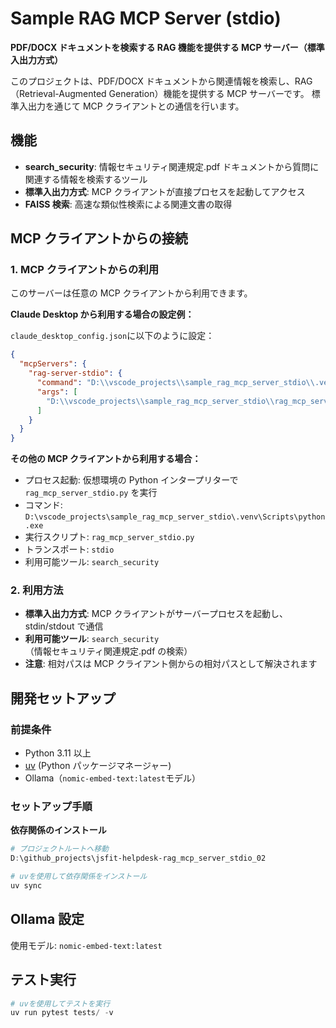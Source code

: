 # Sample RAG MCP Server (stdio)

**PDF/DOCX ドキュメントを検索する RAG 機能を提供する MCP サーバー（標準入出力方式）**

このプロジェクトは、PDF/DOCX ドキュメントから関連情報を検索し、RAG（Retrieval-Augmented Generation）機能を提供する MCP サーバーです。
標準入出力を通じて MCP クライアントとの通信を行います。

## 機能

- **search_security**: 情報セキュリティ関連規定.pdf ドキュメントから質問に関連する情報を検索するツール
- **標準入出力方式**: MCP クライアントが直接プロセスを起動してアクセス
- **FAISS 検索**: 高速な類似性検索による関連文書の取得

## MCP クライアントからの接続

### 1. MCP クライアントからの利用

このサーバーは任意の MCP クライアントから利用できます。

**Claude Desktop から利用する場合の設定例：**

`claude_desktop_config.json`に以下のように設定：

```json
{
  "mcpServers": {
    "rag-server-stdio": {
      "command": "D:\\vscode_projects\\sample_rag_mcp_server_stdio\\.venv\\Scripts\\python.exe",
      "args": [
        "D:\\vscode_projects\\sample_rag_mcp_server_stdio\\rag_mcp_server_stdio.py"
      ]
    }
  }
}
```

**その他の MCP クライアントから利用する場合：**

- プロセス起動: 仮想環境の Python インタープリターで `rag_mcp_server_stdio.py` を実行
- コマンド: `D:\vscode_projects\sample_rag_mcp_server_stdio\.venv\Scripts\python.exe`
- 実行スクリプト: `rag_mcp_server_stdio.py`
- トランスポート: `stdio`
- 利用可能ツール: `search_security`

### 2. 利用方法

- **標準入出力方式**: MCP クライアントがサーバープロセスを起動し、stdin/stdout で通信
- **利用可能ツール**: `search_security`（情報セキュリティ関連規定.pdf の検索）
- **注意**: 相対パスは MCP クライアント側からの相対パスとして解決されます

## 開発セットアップ

### 前提条件

- Python 3.11 以上
- [uv](https://docs.astral.sh/uv/) (Python パッケージマネージャー)
- Ollama（`nomic-embed-text:latest`モデル）

### セットアップ手順

**依存関係のインストール**

```powershell
# プロジェクトルートへ移動
D:\github_projects\jsfit-helpdesk-rag_mcp_server_stdio_02

# uvを使用して依存関係をインストール
uv sync
```

## Ollama 設定

使用モデル: `nomic-embed-text:latest`

## テスト実行

```powershell
# uvを使用してテストを実行
uv run pytest tests/ -v
```
